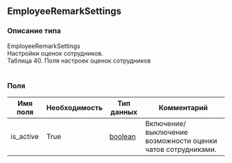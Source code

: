 
## EmployeeRemarkSettings

### Описание типа
EmployeeRemarkSettings<br/>Настройки оценок сотрудников.<br/>Таблица 40. Поля настроек оценок сотрудников<br/><br/>
### Поля

| Имя поля | Необходимость | Тип данных | Комментарий |
|---|---|---|---|
|is_active|True|[boolean](/docs/types/boolean.md)|Включение/выключение возможности оценки чатов сотрудниками.<br/>|
